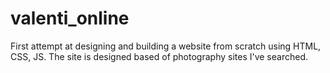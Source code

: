 # valenti_online
First attempt at designing and building a website from scratch using HTML, CSS, JS. The site is designed based of photography sites I've searched.
